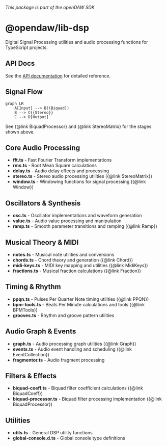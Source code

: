 _This package is part of the openDAW SDK_

# @opendaw/lib-dsp

Digital Signal Processing utilities and audio processing functions for TypeScript projects.

## API Docs

See the [API documentation](https://opendaw.org/docs/api/dsp/) for detailed reference.

## Signal Flow

```mermaid
graph LR
    A[Input] --> B((Biquad))
    B --> C{{Stereo}}
    C --> D[Output]
```

See {@link BiquadProcessor} and {@link StereoMatrix} for the stages shown above.

## Core Audio Processing

* **fft.ts** - Fast Fourier Transform implementations
* **rms.ts** - Root Mean Square calculations
* **delay.ts** - Audio delay effects and processing
* **stereo.ts** - Stereo audio processing utilities ({@link StereoMatrix})
* **window.ts** - Windowing functions for signal processing ({@link Window})

## Oscillators & Synthesis

* **osc.ts** - Oscillator implementations and waveform generation
* **value.ts** - Audio value processing and manipulation
* **ramp.ts** - Smooth parameter transitions and ramping ({@link Ramp})

## Musical Theory & MIDI

* **notes.ts** - Musical note utilities and conversions
* **chords.ts** - Chord theory and generation ({@link Chord})
* **midi-keys.ts** - MIDI key mapping and utilities ({@link MidiKeys})
* **fractions.ts** - Musical fraction calculations ({@link Fraction})

## Timing & Rhythm

* **ppqn.ts** - Pulses Per Quarter Note timing utilities ({@link PPQN})
* **bpm-tools.ts** - Beats Per Minute calculations and tools ({@link BPMTools})
* **grooves.ts** - Rhythm and groove pattern utilities

## Audio Graph & Events

* **graph.ts** - Audio processing graph utilities ({@link Graph})
* **events.ts** - Audio event handling and scheduling ({@link EventCollection})
* **fragmentor.ts** - Audio fragment processing

## Filters & Effects

* **biquad-coeff.ts** - Biquad filter coefficient calculations ({@link BiquadCoeff})
* **biquad-processor.ts** - Biquad filter processing implementation ({@link BiquadProcessor})

## Utilities

* **utils.ts** - General DSP utility functions
* **global-console.d.ts** - Global console type definitions
